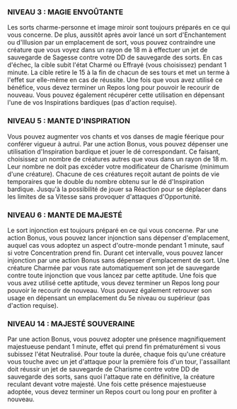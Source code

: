 
### NIVEAU 3 : MAGIE ENVOÛTANTE

Les sorts charme-personne et image miroir sont toujours préparés en ce qui vous concerne. De plus, aussitôt après avoir lancé un sort d'Enchantement ou d'Illusion par un emplacement de sort, vous pouvez contraindre une créature que vous voyez dans un rayon de 18 m à effectuer un jet de sauvegarde de Sagesse contre votre DD de sauvegarde des sorts. En cas d'échec, la cible subit l'état Charmé ou Effrayé (vous choisissez) pendant 1 minute. La cible retire le 15 à la fin de chacun de ses tours et met un terme à l'effet sur elle-même en cas de réussite. Une fois que vous avez utilisé ce bénéfice, vous devez terminer un Repos long pour pouvoir le recourir de nouveau. Vous pouvez également récupérer cette utilisation en dépensant l'une de vos Inspirations bardiques (pas d'action requise).

### NIVEAU 5 : MANTE D'INSPIRATION

Vous pouvez augmenter vos chants et vos danses de magie féerique pour conférer vigueur à autrui. Par une action Bonus, vous pouvez dépenser une utilisation d'Inspiration bardique et jouer le dé correspondant. Ce faisant, choisissez un nombre de créatures autres que vous dans un rayon de 18 m. Leur nombre ne doit pas excéder votre modificateur de Charisme (minimum d'une créature). Chacune de ces créatures reçoit autant de points de vie temporaires que le double du nombre obtenu sur le dé d'Inspiration bardique. Jusqu'à la possibilité de jouer sa Réaction pour se déplacer dans les limites de sa Vitesse sans provoquer d'attaques d'Opportunité.

### NIVEAU 6 : MANTE DE MAJESTÉ

Le sort injonction est toujours préparé en ce qui vous concerne. Par une action Bonus, vous pouvez lancer injonction sans dépenser d'emplacement, auquel cas vous adoptez un aspect d'outre-monde pendant 1 minute, sauf si votre Concentration prend fin. Durant cet intervalle, vous pouvez lancer injonction par une action Bonus sans dépenser d'emplacement de sort. Une créature Charmée par vous rate automatiquement son jet de sauvegarde contre toute injonction que vous lancez par cette aptitude. Une fois que vous avez utilisé cette aptitude, vous devez terminer un Repos long pour pouvoir le recourir de nouveau. Vous pouvez également retrouver son usage en dépensant un emplacement du 5e niveau ou supérieur (pas d'action requise).

### NIVEAU 14 : MAJESTÉ SOUVERAINE

Par une action Bonus, vous pouvez adopter une présence magnifiquement majestueuse pendant 1 minute, effet qui prend fin prématurément si vous subissez l'état Neutralisé. Pour toute la durée, chaque fois qu'une créature vous touche avec un jet d'attaque pour la première fois d'un tour, l'assaillant doit réussir un jet de sauvegarde de Charisme contre votre DD de sauvegarde des sorts, sans quoi l'attaque rate en définitive, la créature reculant devant votre majesté. Une fois cette présence majestueuse adoptée, vous devez terminer un Repos court ou long pour en profiter à nouveau.